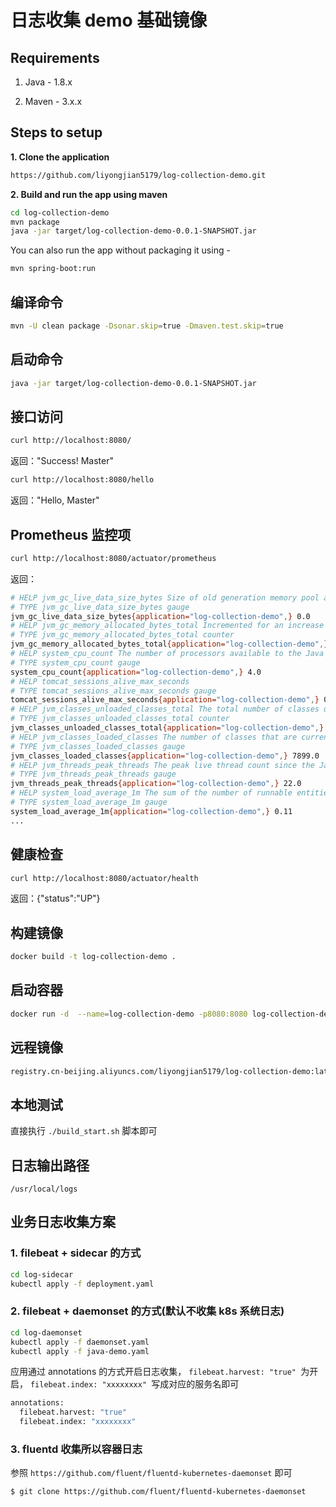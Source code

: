# 日志收集 demo 基础镜像

## Requirements

1. Java - 1.8.x

2. Maven - 3.x.x

## Steps to setup

**1. Clone the application**

```bash
https://github.com/liyongjian5179/log-collection-demo.git
```

**2. Build and run the app using maven**

```bash
cd log-collection-demo
mvn package
java -jar target/log-collection-demo-0.0.1-SNAPSHOT.jar
```

You can also run the app without packaging it using -

```bash
mvn spring-boot:run
```

## 编译命令

```bash
mvn -U clean package -Dsonar.skip=true -Dmaven.test.skip=true
```

## 启动命令

```bash
java -jar target/log-collection-demo-0.0.1-SNAPSHOT.jar
```

## 接口访问

```bash
curl http://localhost:8080/
```

返回："Success! Master"

```bash
curl http://localhost:8080/hello
```

返回："Hello, Master"

## Prometheus 监控项
```bash
curl http://localhost:8080/actuator/prometheus
```
返回：
```bash
# HELP jvm_gc_live_data_size_bytes Size of old generation memory pool after a full GC
# TYPE jvm_gc_live_data_size_bytes gauge
jvm_gc_live_data_size_bytes{application="log-collection-demo",} 0.0
# HELP jvm_gc_memory_allocated_bytes_total Incremented for an increase in the size of the young generation memory pool after one GC to before the next
# TYPE jvm_gc_memory_allocated_bytes_total counter
jvm_gc_memory_allocated_bytes_total{application="log-collection-demo",} 5.4525952E7
# HELP system_cpu_count The number of processors available to the Java virtual machine
# TYPE system_cpu_count gauge
system_cpu_count{application="log-collection-demo",} 4.0
# HELP tomcat_sessions_alive_max_seconds  
# TYPE tomcat_sessions_alive_max_seconds gauge
tomcat_sessions_alive_max_seconds{application="log-collection-demo",} 0.0
# HELP jvm_classes_unloaded_classes_total The total number of classes unloaded since the Java virtual machine has started execution
# TYPE jvm_classes_unloaded_classes_total counter
jvm_classes_unloaded_classes_total{application="log-collection-demo",} 1.0
# HELP jvm_classes_loaded_classes The number of classes that are currently loaded in the Java virtual machine
# TYPE jvm_classes_loaded_classes gauge
jvm_classes_loaded_classes{application="log-collection-demo",} 7899.0
# HELP jvm_threads_peak_threads The peak live thread count since the Java virtual machine started or peak was reset
# TYPE jvm_threads_peak_threads gauge
jvm_threads_peak_threads{application="log-collection-demo",} 22.0
# HELP system_load_average_1m The sum of the number of runnable entities queued to available processors and the number of runnable entities running on the available processors averaged over a period of time
# TYPE system_load_average_1m gauge
system_load_average_1m{application="log-collection-demo",} 0.11
...
```

## 健康检查
```bash
curl http://localhost:8080/actuator/health
```
返回：{"status":"UP"}

## 构建镜像
```bash
docker build -t log-collection-demo .
```

## 启动容器
```bash
docker run -d  --name=log-collection-demo -p8080:8080 log-collection-demo
```

## 远程镜像
```bash
registry.cn-beijing.aliyuncs.com/liyongjian5179/log-collection-demo:latest
```

## 本地测试
直接执行 `./build_start.sh` 脚本即可

## 日志输出路径  
`/usr/local/logs`  

## 业务日志收集方案
### 1. filebeat + sidecar 的方式
```bash
cd log-sidecar
kubectl apply -f deployment.yaml
```

### 2. filebeat + daemonset 的方式(默认不收集 k8s 系统日志)
```bash
cd log-daemonset
kubectl apply -f daemonset.yaml
kubectl apply -f java-demo.yaml
```
应用通过 annotations 的方式开启日志收集，
    `filebeat.harvest: "true" `为开启，
    `filebeat.index: "xxxxxxxx" `写成对应的服务名即可  

```bash  
annotations:
  filebeat.harvest: "true"
  filebeat.index: "xxxxxxxx"
```

### 3. fluentd 收集所以容器日志  
参照 `https://github.com/fluent/fluentd-kubernetes-daemonset` 即可
```bash
$ git clone https://github.com/fluent/fluentd-kubernetes-daemonset
```




